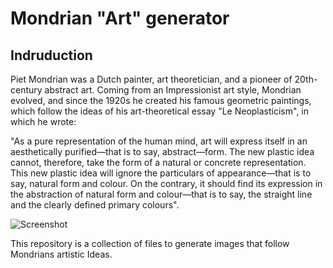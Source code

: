 # Mondrian "Art" generator
## Indruduction
Piet Mondrian was a Dutch painter, art theoretician, and a pioneer of 20th-century abstract art. Coming from an Impressionist art style, Mondrian evolved, and since the 1920s he created his famous geometric paintings, which follow the ideas of his art-theoretical essay "Le Neoplasticism", in which he wrote:

"As a pure representation of the human mind, art will express itself in an aesthetically purified—that is to say, abstract—form. The new plastic idea cannot, therefore, take the form of a natural or concrete representation. This new plastic 
idea will ignore the particulars of appearance—that is to say, natural form and colour. On the contrary, it should find its expression in the abstraction of natural form and colour—that is to say, the straight line and the clearly defined
primary colours".

![Screenshot]([https://i.ytimg.com/vi/Z9XKtEa37mY/hq720.jpg?sqp=-oaymwEhCK4FEIIDSFryq4qpAxMIARUAAAAAGAElAADIQj0AgKJD&rs=AOn4CLD4He36ngKJAupv39XaxFo-2c_jyA](https://galeriemontblanc.com/cdn/shop/products/main_05627633-66eb-468c-a0da-6ae47e7ec6f5.png?v=1664294626))

This repository is a collection of files to generate images that follow Mondrians artistic Ideas. 
